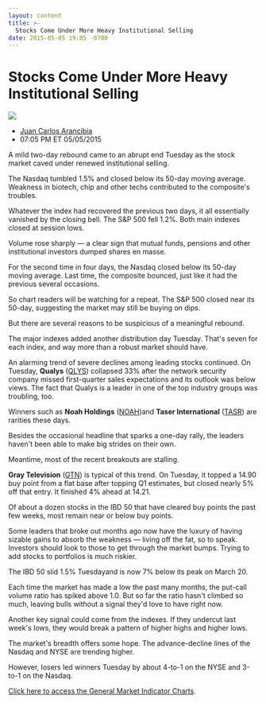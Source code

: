 ```yaml
---
layout: content
title: >-
  Stocks Come Under More Heavy Institutional Selling
date: 2015-05-05 19:05 -0700
---
```



Stocks Come Under More Heavy Institutional Selling
===================================================


![](https://www.investors.com/wp-content/uploads/ibd-migrated-images/MPv_150506_635664360638332800.png)

* [Juan Carlos Arancibia](https://www.investors.com/author/juan-carlos-arancibia/ "Posts by Juan Carlos Arancibia")
* 07:05 PM ET 05/05/2015




A mild two-day rebound came to an abrupt end Tuesday as the stock market caved under renewed institutional selling.

  

The Nasdaq tumbled 1.5% and closed below its 50-day moving average. Weakness in biotech, chip and other techs contributed to the composite's troubles.

  

Whatever the index had recovered the previous two days, it all essentially vanished by the closing bell. The S&P 500 fell 1.2%. Both main indexes closed at session lows.

  

Volume rose sharply — a clear sign that mutual funds, pensions and other institutional investors dumped shares en masse.

  

For the second time in four days, the Nasdaq closed below its 50-day moving average. Last time, the composite bounced, just like it had the previous several occasions.

  

So chart readers will be watching for a repeat. The S&P 500 closed near its 50-day, suggesting the market may still be buying on dips.

  

But there are several reasons to be suspicious of a meaningful rebound.

  

The major indexes added another distribution day Tuesday. That's seven for each index, and way more than a robust market should have.

  

An alarming trend of severe declines among leading stocks continued. On Tuesday, **Qualys** ([QLYS](https://research.investors.com/quote.aspx?symbol=QLYS)) collapsed 33% after the network security company missed first-quarter sales expectations and its outlook was below views. The fact that Qualys is a leader in one of the top industry groups was troubling, too.

  

Winners such as **Noah Holdings** ([NOAH](https://research.investors.com/quote.aspx?symbol=NOAH))and **Taser International** ([TASR](https://research.investors.com/quote.aspx?symbol=TASR)) are rarities these days.

  

Besides the occasional headline that sparks a one-day rally, the leaders haven't been able to make big strides on their own.

  

Meantime, most of the recent breakouts are stalling.

  

**Gray Television** ([GTN](https://research.investors.com/quote.aspx?symbol=GTN)) is typical of this trend. On Tuesday, it topped a 14.90 buy point from a flat base after topping Q1 estimates, but closed nearly 5% off that entry. It finished 4% ahead at 14.21.

  

Of about a dozen stocks in the IBD 50 that have cleared buy points the past few weeks, most remain near or below buy points.

  

Some leaders that broke out months ago now have the luxury of having sizable gains to absorb the weakness — living off the fat, so to speak. Investors should look to those to get through the market bumps. Trying to add stocks to portfolios is much riskier.

  

The IBD 50 slid 1.5% Tuesdayand is now 7% below its peak on March 20.

  

Each time the market has made a low the past many months, the put-call volume ratio has spiked above 1.0. But so far the ratio hasn't climbed so much, leaving bulls without a signal they'd love to have right now.

  

Another key signal could come from the indexes. If they undercut last week's lows, they would break a pattern of higher highs and higher lows.

  

The market's breadth offers some hope. The advance-decline lines of the Nasdaq and NYSE are trending higher.

  

However, losers led winners Tuesday by about 4-to-1 on the NYSE and 3-to-1 on the Nasdaq.

  

[Click here to access the General Market Indicator Charts](https://www.investors.com/pdf/GMI_050615.pdf).




